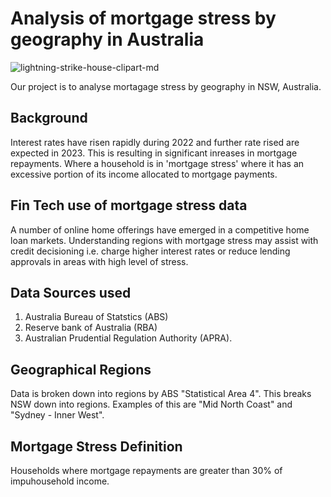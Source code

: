 # Analysis of mortgage stress by geography in Australia


![lightning-strike-house-clipart-md](https://user-images.githubusercontent.com/119761709/217181369-51061235-c5c3-4efc-9c4a-85b3a8e82045.png)

Our project is to analyse mortagage stress by geography in NSW, Australia. 

## Background

Interest rates have risen rapidly during 2022 and further rate rised are expected in 2023.  This is resulting in significant inreases in mortgage repayments.  Where a household is in 'mortgage stress' where it has an excessive portion of its income allocated to mortgage payments.

## Fin Tech use of mortgage stress data

A number of online home offerings have emerged in a competitive home loan markets.  Understanding regions with mortgage stress may assist with credit decisioning i.e. charge higher interest rates or reduce lending approvals in areas with high level of stress. 

## Data Sources used

1)  Australia Bureau of Statstics (ABS)
2)  Reserve bank of Australia (RBA)
3)  Australian Prudential Regulation Authority (APRA).

## Geographical Regions

Data is broken down into regions by ABS "Statistical Area 4".  This breaks NSW down into regions.  Examples of this are "Mid North Coast" and "Sydney - Inner West". 

## Mortgage Stress Definition

Households where mortgage repayments are greater than 30% of impuhousehold income.
